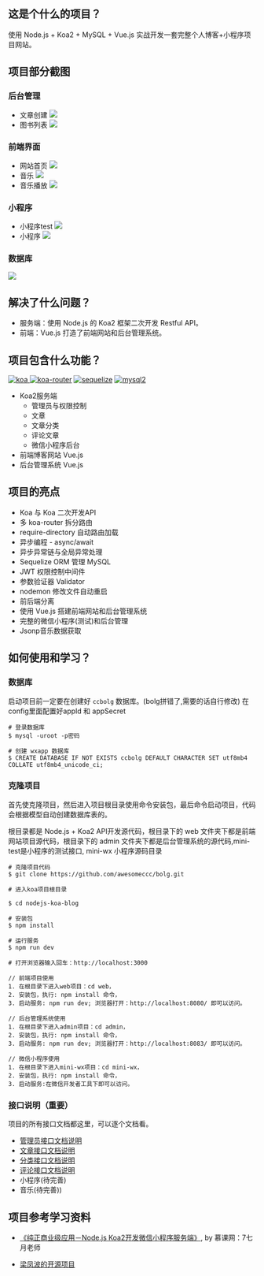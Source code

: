 

## 这是个什么的项目？

使用 Node.js + Koa2 + MySQL + Vue.js 实战开发一套完整个人博客+小程序项目网站。


## 项目部分截图

### 后台管理
- 文章创建
![](https://github.com/awesomeccc/bolg/blob/master/static/screenShots/articleCreate.png?raw=true)
- 图书列表
![](https://github.com/awesomeccc/bolg/blob/master/static/screenShots/bookList.png?raw=true)
### 前端界面
- 网站首页
![](https://github.com/awesomeccc/bolg/blob/master/static/screenShots/blog.png?raw=true)
- 音乐
![](https://github.com/awesomeccc/bolg/blob/master/static/screenShots/music.png?raw=true)
- 音乐播放
![](https://github.com/awesomeccc/bolg/blob/master/static/screenShots/musicPlay.png?raw=true)
### 小程序
- 小程序test
![](https://github.com/awesomeccc/bolg/blob/master/static/screenShots/mini-test.png?raw=true)
- 小程序
![](https://github.com/awesomeccc/bolg/blob/master/static/screenShots/mini-wx.png?raw=true)
### 数据库
![](https://github.com/awesomeccc/bolg/blob/master/static/screenShots/mysql.png?raw=true)

## 解决了什么问题？
- 服务端：使用 Node.js 的 Koa2 框架二次开发 Restful API。
- 前端：Vue.js 打造了前端网站和后台管理系统。


## 项目包含什么功能？

[![koa](https://img.shields.io/badge/koa-%5E2.7.0-brightgreen.svg) ](https://www.npmjs.com/package/koa)
[![koa-router](https://img.shields.io/badge/koa--router-%5E7.4.0-brightgreen.svg)](https://www.npmjs.com/package/koa-router)
[![sequelize](https://img.shields.io/badge/sequelize-%5E5.6.1-brightgreen.svg)](https://www.npmjs.com/package/sequelize)
[![mysql2](https://img.shields.io/badge/mysql2-%5E1.6.5-brightgreen.svg)](https://www.npmjs.com/package/mysql2)

- Koa2服务端
    - 管理员与权限控制
    - 文章
    - 文章分类
    - 评论文章
    - 微信小程序后台
- 前端博客网站 Vue.js
- 后台管理系统 Vue.js

## 项目的亮点
- Koa 与 Koa 二次开发API
- 多 koa-router 拆分路由
- require-directory 自动路由加载
- 异步编程 - async/await
- 异步异常链与全局异常处理
- Sequelize ORM 管理 MySQL
- JWT 权限控制中间件
- 参数验证器 Validator 
- nodemon 修改文件自动重启
- 前后端分离
- 使用 Vue.js 搭建前端网站和后台管理系统
- 完整的微信小程序(测试)和后台管理
- Jsonp音乐数据获取

## 如何使用和学习？

### 数据库
启动项目前一定要在创建好 `ccbolg` 数据库。(bolg拼错了,需要的话自行修改)
在config里面配置好appId 和 appSecret
```
# 登录数据库
$ mysql -uroot -p密码

# 创建 wxapp 数据库
$ CREATE DATABASE IF NOT EXISTS ccbolg DEFAULT CHARACTER SET utf8mb4 COLLATE utf8mb4_unicode_ci;
```

### 克隆项目
首先使克隆项目，然后进入项目根目录使用命令安装包，最后命令启动项目，代码会根据模型自动创建数据库表的。

根目录都是 Node.js + Koa2 API开发源代码，根目录下的 web 文件夹下都是前端网站项目源代码，根目录下的 admin 文件夹下都是后台管理系统的源代码,mini-test是小程序的测试接口, mini-wx 小程序源码目录


```
# 克隆项目代码
$ git clone https://github.com/awesomeccc/bolg.git

# 进入koa项目根目录

$ cd nodejs-koa-blog

# 安装包
$ npm install

# 运行服务
$ npm run dev

# 打开浏览器输入回车：http://localhost:3000

// 前端项目使用
1. 在根目录下进入web项目：cd web，
2. 安装包，执行: npm install 命令，
3. 启动服务: npm run dev; 浏览器打开：http://localhost:8080/ 即可以访问。

// 后台管理系统使用
1. 在根目录下进入admin项目：cd admin，
2. 安装包，执行: npm install 命令，
3. 启动服务: npm run dev; 浏览器打开：http://localhost:8083/ 即可以访问。

// 微信小程序使用
1. 在根目录下进入mini-wx项目：cd mini-wx，
2. 安装包，执行: npm install 命令，
3. 启动服务:在微信开发者工具下即可以访问。
```


### 接口说明（重要）
项目的所有接口文档都这里，可以逐个文档看。
- [管理员接口文档说明](./doc/admin.md)
- [文章接口文档说明](./doc/article.md)
- [分类接口文档说明](./doc/category.md)
- [评论接口文档说明](./doc/comments.md)
- 小程序(待完善)
- 音乐(待完善))


## 项目参考学习资料
- [《纯正商业级应用－Node.js Koa2开发微信小程序服务端》](https://s.imooc.com/SHHXs2R), by 慕课网：7七月老师

- [梁凤波的开源项目](https://github.com/liangfengbo/nodejs-koa-blog)